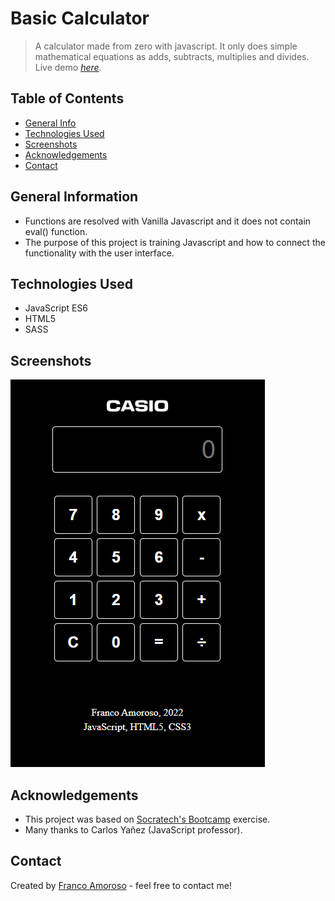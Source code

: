 # Basic Calculator
> A calculator made from zero with javascript. It only does simple mathematical equations as adds, subtracts, multiplies and divides.
> Live demo [_here_](https://frankovg.github.io/Calculator_JS/).

## Table of Contents
* [General Info](#general-information)
* [Technologies Used](#technologies-used)
* [Screenshots](#screenshots)
* [Acknowledgements](#acknowledgements)
* [Contact](#contact)


## General Information
- Functions are resolved with Vanilla Javascript and it does not contain eval() function.
- The purpose of this project is training Javascript and how to connect the functionality with the user interface.


## Technologies Used
- JavaScript ES6
- HTML5
- SASS


## Screenshots
![Example screenshot](./calculator.png)


## Acknowledgements
- This project was based on [Socratech's Bootcamp](https://socratech.es/) exercise.
- Many thanks to Carlos Yañez (JavaScript professor).


## Contact
Created by [Franco Amoroso](https://www.linkedin.com/in/francoamoroso/) - feel free to contact me!



